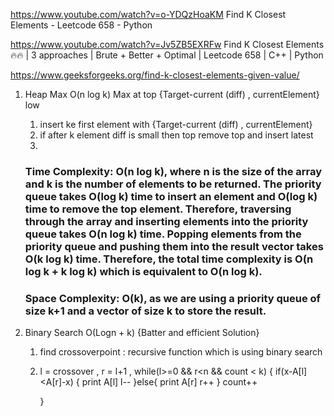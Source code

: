 https://www.youtube.com/watch?v=o-YDQzHoaKM
Find K Closest Elements - Leetcode 658 - Python

https://www.youtube.com/watch?v=Jv5ZB5EXRFw
Find K Closest Elements 🔥🔥 | 3 approaches | Brute + Better + Optimal | Leetcode 658 | C++ | Python

https://www.geeksforgeeks.org/find-k-closest-elements-given-value/

1. Heap Max O(n log k)
        Max at top {Target-current (diff) , currentElement}
    low 

    1. insert ke first element with  {Target-current (diff) , currentElement}
    2. if after k element diff is small then top remove top and insert latest 
    3. 

    ### Time Complexity: O(n log k), where n is the size of the array and k is the number of elements to be returned. The priority queue takes O(log k) time to insert an element and O(log k) time to remove the top element. Therefore, traversing through the array and inserting elements into the priority queue takes O(n log k) time. Popping elements from the priority queue and pushing them into the result vector takes O(k log k) time. Therefore, the total time complexity is O(n log k + k log k) which is equivalent to O(n log k).

    ### Space Complexity: O(k), as we are using a priority queue of size k+1 and a vector of size k to store the result.

2. Binary Search O(Logn + k) {Batter and efficient Solution}
    1. find crossoverpoint : recursive function which is using binary search 
    2. l = crossover , 
        r = l+1 , 
        while(l>=0 && r<n && count < k) {
            if(x-A[l]<A[r]-x) {
                print A[l]
                l--
            }else{
                print A[r]
                r++
            }
            count++
        
        }